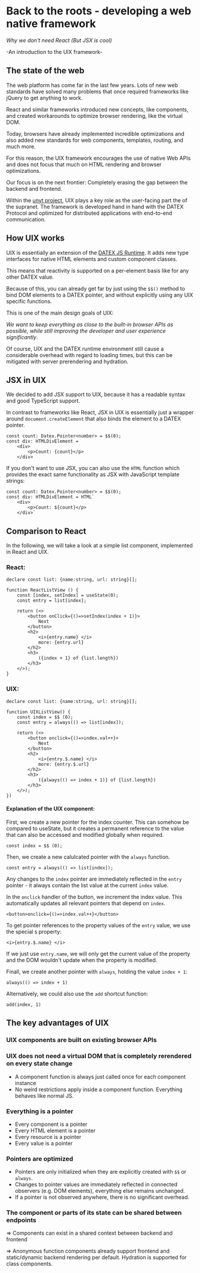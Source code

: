 <!--
	{
		description: "Why we don't need React (But JSX is cool) - An introduction to the UIX framework",
		preview: "res/datex_code.png",
		date: ~2023-04-30~,
		tag: "Developer",
		author: "unyt.org",
		authorRef: https://unyt.org
	};
-->


# Back to the roots - developing a web native framework

*Why we don't need React (But JSX is cool)*

-An introduction to the UIX framework-

## The state of the web

The web platform has come far in the last few years.
Lots of new web standards have solved many problems that once required frameworks like jQuery to get
anything to work.

React and similar frameworks introduced new concepts, like components, and created workarounds to optimize browser rendering, like the virtual DOM. 

Today, browsers have already implemented incredible optimizations and also added new standards for web components, templates,
routing, and much more.

For this reason, the UIX framework encourages the use of native Web APIs and does not focus that much on HTML rendering and browser optimizations. 

Our focus is on the next frontier: Completely erasing the gap between the backend and frontend.

Within the [unyt project](https://unyt.org), UIX plays a key role as the user-facing part the of the supranet.
The framework is developed hand in hand with the DATEX Protocol and optimized for distributed applications with end-to-end communication.

## How UIX works

UIX is essentially an extension of the [DATEX JS Runtime](https://github.com/unyt-org/datex-core-js-legacy). 
It adds new type interfaces for native HTML elements and custom component classes.

This means that reactivity is supported on a per-element basis like for any other DATEX value.

Because of this, you can already get far by just using the `$$()` method to bind DOM elements to a DATEX pointer,
and without explicitly using any UIX specific functions.

This is one of the main design goals of UIX: 

*We want to keep everything as close to the built-in browser APIs as possible, while still improving the developer and user experience significantly*.

Of course, UIX and the DATEX runtime environment still cause a considerable overhead with regard to loading times, but this can be mitigated with server prerendering and hydration.

## JSX in UIX

We decided to add JSX support to UIX, because it has a readable syntax and good TypeScript support.

In contrast to frameworks like React, JSX in UIX is essentially just a wrapper around `document.createElement`
that also binds the element to a DATEX pointer.

```tsx
const count: Datex.Pointer<number> = $$(0);
const div: HTMLDivElement = 
	<div>
		<p>Count: {count}</p>
	</div>
```

If you don't want to use JSX, you can also use the `HTML` function which provides the exact same functionality as JSX with JavaScript template strings:
```tsx
const count: Datex.Pointer<number> = $$(0);
const div: HTMLDivElement = HTML`
	<div>
		<p>Count: ${count}</p>
	</div>`
```

## Comparison to React

In the following, we will take a look at a simple list component, implemented in React and UIX.

### React:
```tsx
declare const list: {name:string, url: string}[];

function ReactListView () {
	const [index, setIndex] = useState(0);
	const entry = list[index];

	return (<>
		<button onClick={()=>setIndex(index + 1)}>
			Next
		</button>
		<h2>
			<i>{entry.name} </i> 
			more: {entry.url}
		</h2>
		<h3>  
			({index + 1} of {list.length})
		</h3>
	</>);	  
}
```

### UIX:
```tsx
declare const list: {name:string, url: string}[];

function UIXListView() {
	const index = $$ (0);
	const entry = always(() => list[index]);

	return (<>
		<button onclick={()=>index.val++}>
			Next
		</button>
		<h2>
			<i>{entry.$.name} </i> 
			more: {entry.$.url}
		</h2>
		<h3>  
			({always(() => index + 1)} of {list.length})
		</h3>
	</>);	  
})
```
#### Explanation of the UIX component:
First, we create a new pointer for the index counter. 
This can somehow be compared to useState, but it creates a 
permanent reference to the value that can also be accessed and modified globally when required.
```tsx
const index = $$ (0);
```
Then, we create a new calulcated pointer with the `always` function.

```tsx
const entry = always(() => list[index]);
```
Any changes to the `index` pointer are immediately reflected in the `entry` pointer - it always contain the list value at the current `index` value.


In the `onclick` handler of the button, we increment the index value. This automatically updates
all relevant pointers that depend on `index`.
```tsx
<button>onclick={()=>index.val++}</button>
```

To get pointer references to the property values of the `entry` value, we use the special `$` property:
```tsx
<i>{entry.$.name} </i> 
```
If we just use `entry.name`, we will only get the current value of the property and the DOM wouldn't update when
the property is modified.

Finall, we create another pointer with `always`, holding the value `index + 1`:
```tsx
always(() => index + 1)
```
Alternatively, we could also use the `add` shortcut function:
```tsx
add(index, 1)
```


## The key advantages of UIX

### UIX components are built on existing browser APIs
### UIX does not need a virtual DOM that is completely rerendered on every state change
 * A component function is always just called once for each component instance
 * No weird restrictions apply inside a component function. Everything behaves like normal JS.
### Everything is a pointer
 * Every component is a pointer
 * Every HTML element is a pointer
 * Every resource is a pointer
 * Every value is a pointer
### Pointers are optimized
 * Pointers are only initialized when they are explicitly created with `$$` or `always`.
 * Changes to pointer values are immediately reflected in connected observers (e.g. DOM elements), everything else remains unchanged.
 * If a pointer is not observed anywhere, there is no significant overhead.
### The component or parts of its state can be shared between endpoints

=> Components can exist in a shared context between backend and frontend

=> Anonymous function components already support frontend and static/dynamic backend rendering per default. Hydration is supported for class components.

